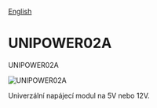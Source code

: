 
[English](./README.md)
<!--- module --->
# UNIPOWER02A
<!--- Emodule --->

<!--- subtitle --->UNIPOWER02A<!--- Esubtitle --->

![UNIPOWER02A](/doc/img/UNIPOWER02A_QRcode.png)

<!--- description --->Univerzální napájecí modul na 5V nebo 12V.<!--- Edescription --->
            
